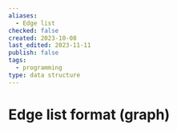```yaml
---
aliases:
  - Edge list
checked: false
created: 2023-10-08
last_edited: 2023-11-11
publish: false
tags:
  - programming
type: data structure
---
```

# Edge list format (graph)
